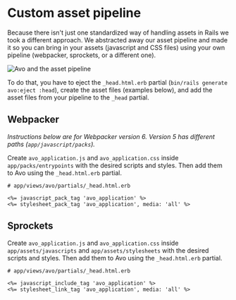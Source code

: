 # Custom asset pipeline

Because there isn't just one standardized way of handling assets in Rails we took a different approach. We abstracted away our asset pipeline and made it so you can bring in your assets (javascript and CSS files) using your own pipeline (webpacker, sprockets, or a different one).

<img :src="('/assets/img/asset-pipeline.jpg')" alt="Avo and the asset pipeline" class="border mb-4" />

To do that, you have to eject the `_head.html.erb` partial (`bin/rails generate avo:eject :head`), create the asset files (examples below), and add the asset files from your pipeline to the `_head` partial.

## Webpacker

*Instructions below are for Webpacker version 6. Version 5 has different paths (`app/javascript/packs`).*

Create `avo_application.js` and `avo_application.css` inside `app/packs/entrypoints` with the desired scripts and styles.
Then add them to Avo using the `_head.html.erb` partial.

```erb
# app/views/avo/partials/_head.html.erb

<%= javascript_pack_tag 'avo_application' %>
<%= stylesheet_pack_tag 'avo_application', media: 'all' %>
```

## Sprockets

Create `avo_application.js` and `avo_application.css` inside `app/assets/javascripts` and `app/assets/stylesheets` with the desired scripts and styles.
Then add them to Avo using the `_head.html.erb` partial.

```erb
# app/views/avo/partials/_head.html.erb

<%= javascript_include_tag 'avo_application' %>
<%= stylesheet_link_tag 'avo_application', media: 'all' %>
```

